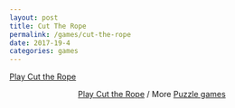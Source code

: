 ```yaml
---
layout: post
title: Cut The Rope
permalink: /games/cut-the-rope
date: 2017-19-4
categories: games
---
```

<!-- Place this code where you'd like the game to appear -->
<div class="miniclip-game-embed" data-game-name="cut-the-rope" data-theme="0" data-width="1024" data-height="576" data-language="en"><a href="http://www.miniclip.com/games/cut-the-rope/">Play Cut the Rope</a></div>
<p style="text-align:center;"><a href="http://www.miniclip.com/games/cut-the-rope/" target="_blank">Play Cut the Rope</a> / More <a href="http://www.miniclip.com/games/genre-1/" target="_blank">Puzzle games</a></p>

<!-- Insert this code before your </body> tag -->
<script src="//static.miniclipcdn.com/js/game-embed.js"></script>
